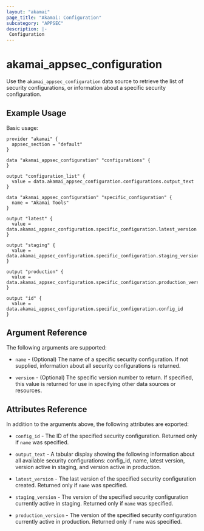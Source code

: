 ```yaml
---
layout: "akamai"
page_title: "Akamai: Configuration"
subcategory: "APPSEC"
description: |-
 Configuration
---
```


# akamai_appsec_configuration

Use the `akamai_appsec_configuration` data source to retrieve the list of security configurations, or information about a specific security configuration.


## Example Usage

Basic usage:

```hcl
provider "akamai" {
  appsec_section = "default"
}

data "akamai_appsec_configuration" "configurations" {
}

output "configuration_list" {
  value = data.akamai_appsec_configuration.configurations.output_text
}

data "akamai_appsec_configuration" "specific_configuration" {
  name = "Akamai Tools"
}

output "latest" {
  value = data.akamai_appsec_configuration.specific_configuration.latest_version
}

output "staging" {
  value = data.akamai_appsec_configuration.specific_configuration.staging_version
}

output "production" {
  value = data.akamai_appsec_configuration.specific_configuration.production_version
}

output "id" {
  value = data.akamai_appsec_configuration.specific_configuration.config_id
}
```


## Argument Reference

The following arguments are supported:

* `name` - (Optional) The name of a specific security configuration. If not supplied, information about all security configurations is returned.

* `version` - (Optional) The specific version number to return. If specified, this value is returned for use in specifying other data sources or resources.


## Attributes Reference

In addition to the arguments above, the following attributes are exported:

* `config_id` - The ID of the specified security configuration. Returned only if `name` was specified.

* `output_text` - A tabular display showing the following information about all available security configurations: config_id, name, latest version, version active in staging, and version active in production.

* `latest_version` - The last version of the specified security configuration created. Returned only if `name` was specified.

* `staging_version` - The version of the specified security configuration currently active in staging. Returned only if `name` was specified.

* `production_version` - The version of the specified security configuration currently active in production. Returned only if `name` was specified.
